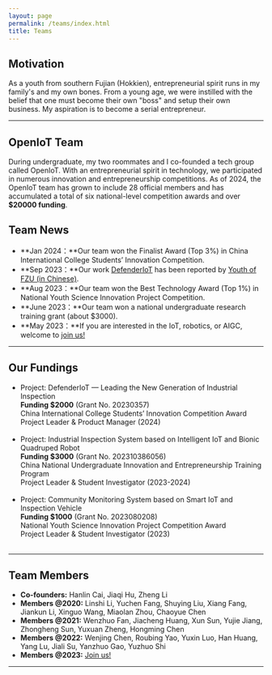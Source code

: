 ```yaml
---
layout: page
permalink: /teams/index.html
title: Teams
---
```


## Motivation

As a youth from southern Fujian (Hokkien), entrepreneurial spirit runs in my family's and my own bones. From a young age, we were instilled with the belief that one must become their own "boss" and setup their own business. My aspiration is to become a serial entrepreneur.<br>

---

## OpenIoT Team

During undergraduate, my two roommates and I co-founded a tech group called OpenIoT. With an entrepreneurial spirit in technology, we participated in numerous innovation and entrepreneurship competitions. As of 2024, the OpenIoT team has grown to include 28 official members and has accumulated a total of six national-level competition awards and over **$20000 funding**.<br>

## Team News

- **Jan 2024：**Our team won the Finalist Award (Top 3%) in China International College Students’ Innovation Competition.
- **Sep 2023：**Our work [DefenderIoT](https://fzuiot.site/) has been reported by [Youth of FZU (in Chinese)](https://mp.weixin.qq.com/s/MF2NJQtEHsVwsm8Ym-l7Gg).
- **Aug 2023：**Our team won the Best Technology Award (Top 1%) in National Youth Science Innovation Project Competition.
- **June 2023：**Our team won a national undergraduate research training grant (about $3000).
- **May 2023：**If you are interested in the IoT, robotics, or AIGC, welcome to [join us!](https://fzuiot.site/english/)<br>

---

## Our Fundings

- Project: DefenderIoT — Leading the New Generation of Industrial Inspection<br>**Funding $2000** (Grant No. 20230357)<br>China International College Students’ Innovation Competition Award<br>Project Leader & Product Manager (2024)<br><br>
- Project: Industrial Inspection System based on Intelligent IoT and Bionic Quadruped Robot<br>**Funding $3000** (Grant No. 202310386056)<br>China National Undergraduate Innovation and Entrepreneurship Training Program<br>Project Leader & Student Investigator (2023-2024)<br><br>
- Project: Community Monitoring System based on Smart IoT and Inspection Vehicle<br>**Funding $1000** (Grant No. 2023080208)<br>National Youth Science Innovation Project Competition Award<br>Project Leader & Student Investigator (2023)<br><br>

---

## Team Members

- **Co-founders:** Hanlin Cai, Jiaqi Hu, Zheng Li
- **Members @2020:** Linshi Li, Yuchen Fang, Shuying Liu, Xiang Fang, Jiankun Li, Xinguo Wang, Miaolan Zhou, Chaoyue Chen
- **Members @2021:** Wenzhuo Fan, Jiacheng Huang, Xun Sun, Yujie Jiang, Zhongheng Sun, Yuxuan Zheng, Hongming Chen
- **Members @2022:** Wenjing Chen, Roubing Yao, Yuxin Luo, Han Huang, Yang Lu, Jiali Su, Yanzhuo Gao, Yuzhuo Shi
- **Members @2023:** [Join us!](https://fzuiot.site/english/)<br>

---
